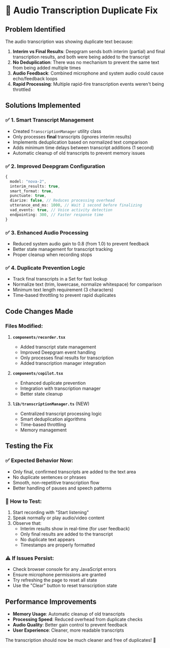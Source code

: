 # 🎤 Audio Transcription Duplicate Fix

## Problem Identified
The audio transcription was showing duplicate text because:

1. **Interim vs Final Results**: Deepgram sends both interim (partial) and final transcription results, and both were being added to the transcript
2. **No Deduplication**: There was no mechanism to prevent the same text from being added multiple times
3. **Audio Feedback**: Combined microphone and system audio could cause echo/feedback loops
4. **Rapid Processing**: Multiple rapid-fire transcription events weren't being throttled

## Solutions Implemented

### ✅ **1. Smart Transcript Management**
- Created `TranscriptionManager` utility class
- Only processes **final** transcripts (ignores interim results)
- Implements deduplication based on normalized text comparison
- Adds minimum time delays between transcript additions (1 second)
- Automatic cleanup of old transcripts to prevent memory issues

### ✅ **2. Improved Deepgram Configuration**
```typescript
{
  model: "nova-2",
  interim_results: true,
  smart_format: true,
  punctuate: true,
  diarize: false, // Reduces processing overhead
  utterance_end_ms: 1000, // Wait 1 second before finalizing
  vad_events: true, // Voice activity detection
  endpointing: 300, // Faster response time
}
```

### ✅ **3. Enhanced Audio Processing**
- Reduced system audio gain to 0.8 (from 1.0) to prevent feedback
- Better state management for transcript tracking
- Proper cleanup when recording stops

### ✅ **4. Duplicate Prevention Logic**
- Track final transcripts in a Set for fast lookup
- Normalize text (trim, lowercase, normalize whitespace) for comparison
- Minimum text length requirement (3 characters)
- Time-based throttling to prevent rapid duplicates

## Code Changes Made

### Files Modified:
1. **`components/recorder.tsx`**
   - Added transcript state management
   - Improved Deepgram event handling
   - Only processes final results for transcription
   - Added transcription manager integration

2. **`components/copilot.tsx`**
   - Enhanced duplicate prevention
   - Integration with transcription manager
   - Better state cleanup

3. **`lib/transcriptionManager.ts`** (NEW)
   - Centralized transcript processing logic
   - Smart deduplication algorithms
   - Time-based throttling
   - Memory management

## Testing the Fix

### ✅ **Expected Behavior Now:**
- Only final, confirmed transcripts are added to the text area
- No duplicate sentences or phrases
- Smooth, non-repetitive transcription flow
- Better handling of pauses and speech patterns

### 🧪 **How to Test:**
1. Start recording with "Start listening"
2. Speak normally or play audio/video content
3. Observe that:
   - Interim results show in real-time (for user feedback)
   - Only final results are added to the transcript
   - No duplicate text appears
   - Timestamps are properly formatted

### ⚠️ **If Issues Persist:**
- Check browser console for any JavaScript errors
- Ensure microphone permissions are granted
- Try refreshing the page to reset all state
- Use the "Clear" button to reset transcription state

## Performance Improvements

- **Memory Usage**: Automatic cleanup of old transcripts
- **Processing Speed**: Reduced overhead from duplicate checks
- **Audio Quality**: Better gain control to prevent feedback
- **User Experience**: Cleaner, more readable transcripts

The transcription should now be much cleaner and free of duplicates! 🎉

